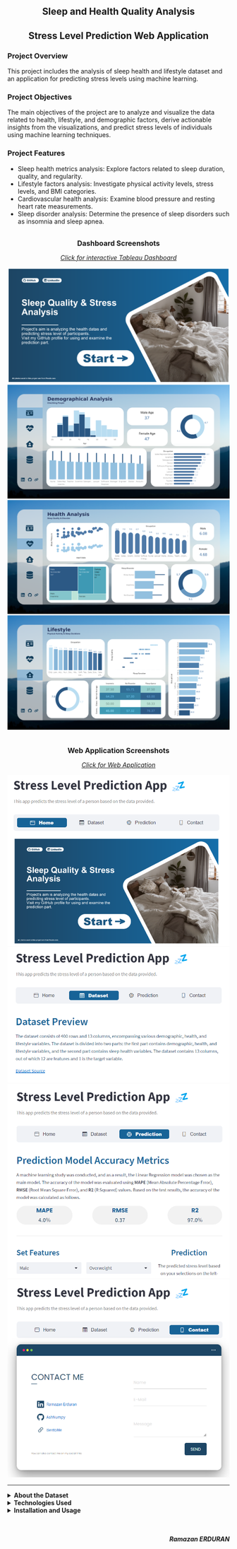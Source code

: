 <h2 align="center"> Sleep and Health Quality Analysis</h2>
<h2 align="center"> Stress Level Prediction Web Application</h2>

### Project Overview
This project includes the analysis of sleep health and lifestyle dataset and an application for predicting stress levels using machine learning.

### Project Objectives
The main objectives of the project are to analyze and visualize the data related to health, lifestyle, and demographic factors, derive actionable insights from the visualizations, and predict stress levels of individuals using machine learning techniques.

### Project Features
- Sleep health metrics analysis: Explore factors related to sleep duration, quality, and regularity.
- Lifestyle factors analysis: Investigate physical activity levels, stress levels, and BMI categories.
- Cardiovascular health analysis: Examine blood pressure and resting heart rate measurements.
- Sleep disorder analysis: Determine the presence of sleep disorders such as insomnia and sleep apnea.

<br>
<div align="center">
<b style="font-size: 16px;">Dashboard Screenshots</b>

<a href="https://public.tableau.com/app/profile/ramazan.erduran1816/viz/StressLevelHealth/Overview"><i>Click for interactive Tableau Dashboard</i></a>
<div>
<div class="image-grid">
  <div class="image-item">
    <a href="https://public.tableau.com/app/profile/ramazan.erduran1816/viz/StressLevelHealth/Overview">
    <img src="./Imgs/Homepage.png" alt="Image 1">
    </a>
  </div>
  <div class="image-item">
    <a href="https://public.tableau.com/app/profile/ramazan.erduran1816/viz/StressLevelHealth/Overview">
    <img src="./Imgs/Demography.png" alt="Image 2">
    </a>
  </div>
  <div class="image-item">
    <a href="https://public.tableau.com/app/profile/ramazan.erduran1816/viz/StressLevelHealth/Overview">
    <img src="./Imgs/Health.png" alt="Image 3">
    </a>
  </div>
  <div class="image-item">
    <a href="https://public.tableau.com/app/profile/ramazan.erduran1816/viz/StressLevelHealth/Overview">
    <img src="./Imgs/Lifestyle.png" alt="Image 4">
    </a>
  </div>
</div>

<br>

<br>

<div align="center">
<b style="font-size: 16px;">Web Application Screenshots</b>

<a href="https://sleep-health-ml-project.streamlit.app/"><i>Click for Web Application</i></a>
<div>
<div>
<div class="image-grid">
  <div class="image-item">
    <a href="https://sleep-health-ml-project.streamlit.app/">
    <img src="./Imgs/app_homePage.png" alt="Image 1">
    </a>
  </div>
  <div class="image-item">
    <a href="https://sleep-health-ml-project.streamlit.app/">
    <img src="./Imgs/app_Dataset.png" alt="Image 2">
    </a>
  </div>
  <div class="image-item">
    <a href="https://sleep-health-ml-project.streamlit.app/">
    <img src="./Imgs/app_Prediction.png" alt="Image 3">
    </a>
  </div>
  <div class="image-item">
    <a href="https://sleep-health-ml-project.streamlit.app/">
    <img src="./Imgs/app_Contact.png" alt="Image 4">
    </a>
  </div>
</div>

---

<details>
    <summary align="left">
            <b>About the Dataset</b>
    </summary>
    
<div align="left">
The dataset consists of 400 rows and 13 columns, containing various variables related to sleep health and lifestyle. The columns and their descriptions are as follows:

1. Person ID: Unique identifier for each individual.
2. Gender: Gender of the person (Male/Female).
3. Age: Age of the person in years.
4. Occupation: Person's occupation or profession.
5. Sleep Duration (hours): Number of hours slept by the person in a day.
6. Sleep Quality (scale: 1-10): Subjective evaluation of sleep quality on a scale from 1 to 10.
7. Physical Activity Level (minutes/day): Number of minutes spent on daily physical activity.
8. Stress Level (scale: 1-10): Subjective evaluation of stress level on a scale from 1 to 10.
9. BMI Category: BMI category of the person (e.g., Underweight, Normal, Overweight).
10. Blood Pressure (systolic/diastolic): Measurement of blood pressure represented through diastolic over systolic pressure.
11. Resting Heart Rate (bpm): Resting heart rate of the person in beats per minute.
12. Daily Steps: Number of steps taken by the person in a day.
13. Sleep Disorder: Presence or absence of a sleep disorder in the person (None, Insomnia, Sleep Apnea).

</details>
</div>

<div align="left">
<details>
    <summary align="left">
            <b>Technologies Used</b>
    </summary>

- **Data Visualization:** Tableau was used to create visualizations under the headings of demographics, health, and lifestyle.
- **Data Analysis:** Python and Jupyter Notebook were used to analyze the dataset and perform exploratory data analysis (EDA).
- **Machine Learning:** Machine learning and deep learning techniques were applied on the dataset to predict stress levels.
- **Application Development:** Streamlit was used to develop the stress level prediction application.

</details>
</div>

<div align="left">
<details>
    <summary align="left">
            <b>Installation and Usage</b>
    </summary>
    
Just double click on the `install.bat` file on the main directory. Then you can run all things manually. 

<b>
Also dashboards and web application can be used online
<ul>
<li> <a href="https://public.tableau.com/app/profile/ramazan.erduran1816/viz/StressLevelHealth/Overview"> Dashboard</a> 
<li> <a href="https://sleep-health-ml-project.streamlit.app/"> Web Application</a> 
</ul>
<b>

</details>
<div>


<br>
<br>
<p align="right">
<i>Ramazan ERDURAN</i>
</p>
